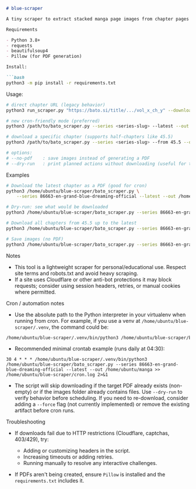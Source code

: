 ```markdown
# blue-scraper

A tiny scraper to extract stacked manga page images from chapter pages (designed for sites like Bato.to).

Requirements

- Python 3.8+
- requests
- beautifulsoup4
- Pillow (for PDF generation)

Install:

```bash
python3 -m pip install -r requirements.txt
```

Usage:

```bash
# direct chapter URL (legacy behavior)
python3 run_scraper.py "https://bato.si/title/.../vol_x_ch_y" --download -o out_dir

# new cron-friendly mode (preferred)
python3 /path/to/bato_scraper.py --series <series-slug> --latest --out /data/manga

# download a specific chapter (supports half-chapters like 45.5)
python3 /path/to/bato_scraper.py --series <series-slug> --from 45.5 --out /data/manga

# options:
# --no-pdf    : save images instead of generating a PDF
# --dry-run   : print planned actions without downloading (useful for testing / cron logs)
```

Examples

```bash
# Download the latest chapter as a PDF (good for cron)
python3 /home/ubuntu/blue-scraper/bato_scraper.py \
	--series 86663-en-grand-blue-dreaming-official --latest --out /home/ubuntu/manga

# Dry-run: see what would be downloaded
python3 /home/ubuntu/blue-scraper/bato_scraper.py --series 86663-en-grand-blue-dreaming-official --latest --dry-run

# Download all chapters from 45.5 up to the latest
python3 /home/ubuntu/blue-scraper/bato_scraper.py --series 86663-en-grand-blue-dreaming-official --from 45.5 --out /home/ubuntu/manga

# Save images (no PDF)
python3 /home/ubuntu/blue-scraper/bato_scraper.py --series 86663-en-grand-blue-dreaming-official --latest --no-pdf --out /home/ubuntu/manga
```

Notes

- This tool is a lightweight scraper for personal/educational use. Respect site terms and robots.txt and avoid heavy scraping.
- If a site uses Cloudflare or other anti-bot protections it may block requests; consider using session headers, retries, or manual cookies where permitted.

Cron / automation notes

- Use the absolute path to the Python interpreter in your virtualenv when running from cron. For example, if you use a venv at `/home/ubuntu/blue-scraper/.venv`, the command could be:

```bash
/home/ubuntu/blue-scraper/.venv/bin/python3 /home/ubuntu/blue-scraper/bato_scraper.py --series 86663-en-grand-blue-dreaming-official --latest --out /home/ubuntu/manga
```

- Recommended minimal crontab example (runs daily at 04:30):

```cron
30 4 * * * /home/ubuntu/blue-scraper/.venv/bin/python3 /home/ubuntu/blue-scraper/bato_scraper.py --series 86663-en-grand-blue-dreaming-official --latest --out /home/ubuntu/manga >> /home/ubuntu/blue-scraper/cron.log 2>&1
```

- The script will skip downloading if the target PDF already exists (non-empty) or if the images folder already contains files. Use `--dry-run` to verify behavior before scheduling. If you need to re-download, consider adding a `--force` flag (not currently implemented) or remove the existing artifact before cron runs.

Troubleshooting

- If downloads fail due to HTTP restrictions (Cloudflare, captchas, 403/429), try:
	- Adding or customizing headers in the script.
	- Increasing timeouts or adding retries.
	- Running manually to resolve any interactive challenges.

- If PDFs aren't being created, ensure `Pillow` is installed and the `requirements.txt` includes it.
```
